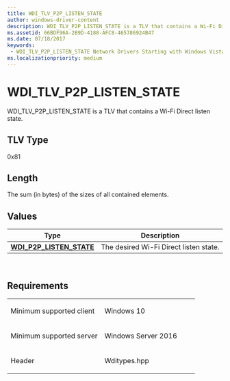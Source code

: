 ```yaml
---
title: WDI_TLV_P2P_LISTEN_STATE
author: windows-driver-content
description: WDI_TLV_P2P_LISTEN_STATE is a TLV that contains a Wi-Fi Direct listen state.
ms.assetid: 66BDF96A-2B9D-4188-AFC8-465786924B47
ms.date: 07/18/2017 
keywords:
 - WDI_TLV_P2P_LISTEN_STATE Network Drivers Starting with Windows Vista
ms.localizationpriority: medium
---
```


# WDI\_TLV\_P2P\_LISTEN\_STATE


WDI\_TLV\_P2P\_LISTEN\_STATE is a TLV that contains a Wi-Fi Direct listen state.

## TLV Type


0x81

## Length


The sum (in bytes) of the sizes of all contained elements.

## Values


| Type                                                         | Description                            |
|--------------------------------------------------------------|----------------------------------------|
| [**WDI\_P2P\_LISTEN\_STATE**](https://msdn.microsoft.com/library/windows/hardware/dn926097) | The desired Wi-Fi Direct listen state. |

 

Requirements
------------

<table>
<colgroup>
<col width="50%" />
<col width="50%" />
</colgroup>
<tbody>
<tr class="odd">
<td><p>Minimum supported client</p></td>
<td><p>Windows 10</p></td>
</tr>
<tr class="even">
<td><p>Minimum supported server</p></td>
<td><p>Windows Server 2016</p></td>
</tr>
<tr class="odd">
<td><p>Header</p></td>
<td>Wditypes.hpp</td>
</tr>
</tbody>
</table>

 

 




